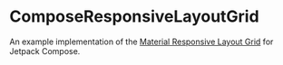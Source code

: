 # ComposeResponsiveLayoutGrid
An example implementation of the [Material Responsive Layout Grid](https://material.io/design/layout/responsive-layout-grid.html#columns-gutters-and-margins) for Jetpack Compose.
